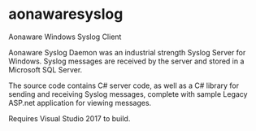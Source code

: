 # aonawaresyslog
Aonaware Windows Syslog Client

Aonaware Syslog Daemon was an industrial strength Syslog Server for Windows. Syslog messages are received by the server and stored in a Microsoft SQL Server.

The source code contains C# server code, as well as a C# library for sending and receiving Syslog messages, complete with sample Legacy ASP.net application for viewing messages.

Requires Visual Studio 2017 to build.
